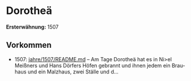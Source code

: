 # Dorotheä

**Ersterwähnung:** 1507

## Vorkommen
- 1507: [jahre/1507/README.md](../jahre/1507/README.md) – Am Tage Dorotheä hat es in Ni>el Meißners und
Hans Dörfers Höfen gebrannt und ihnen jedem ein Brau-
haus und ein Malzhaus, zwei Ställe und d...

